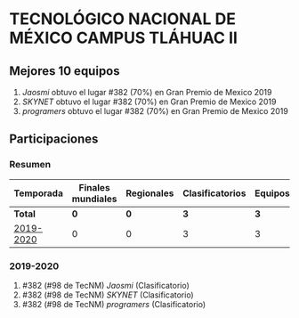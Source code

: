 ---
---

# TECNOLÓGICO NACIONAL DE MÉXICO CAMPUS TLÁHUAC II

## Mejores 10 equipos

1. _Jaosmi_ obtuvo el lugar #382 (70%) en Gran Premio de Mexico 2019
1. _SKYNET_ obtuvo el lugar #382 (70%) en Gran Premio de Mexico 2019
1. _programers_ obtuvo el lugar #382 (70%) en Gran Premio de Mexico 2019

## Participaciones

### Resumen

| Temporada | Finales mundiales | Regionales | Clasificatorios | Equipos |
| --- | --- | --- | --- | --- |
| **Total** | **0** | **0** | **3** | **3** |
| [2019-2020](#2019-2020) | 0 | 0 | 3 | 3 |

### 2019-2020

1. #382 (#98 de TecNM) _Jaosmi_ (Clasificatorio)
1. #382 (#98 de TecNM) _SKYNET_ (Clasificatorio)
1. #382 (#98 de TecNM) _programers_ (Clasificatorio)



